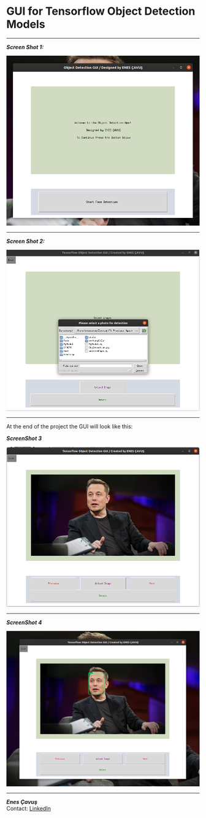 # **GUI for Tensorflow Object Detection Models**
---

**_Screen Shot 1:_**

![WelcomePage](images/welcome-page.png)

---

**_Screen Shot 2:_**


![detection-page](images/detection-page-img-upload.png)

---


At the end of the project the GUI will look like this:

**_ScreenShot 3_**

![Project Sample](images/sample.png)

---

**_ScreenShot 4_**

![Project Sample2](images/face-detected.png)

---


**_Enes Çavuş_**  
Contact: [LinkedIn](https://www.linkedin.com/in/enes-%C3%A7avu%C5%9F-057376175)
